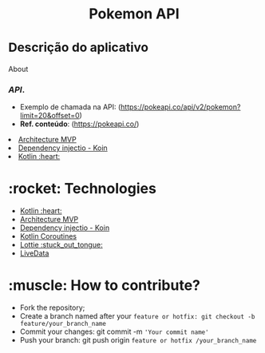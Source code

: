 <h1 align="center"<a>Pokemon API</a></h1>

### **<h2>Descrição do aplicativo</h2>**


About 




### *API*. 
- Exemplo de chamada na API: (https://pokeapi.co/api/v2/pokemon?limit=20&offset=0)
- **Ref. conteúdo**: (https://pokeapi.co/)


<li><a href="https://en.wikipedia.org/wiki/Model%E2%80%93view%E2%80%93presenter" rel="nofollow">Architecture MVP</a></li>
<li><a href="https://insert-koin.io/" rel="nofollow">Dependency injectio - Koin</a></li>
<li><a href="https://developer.android.com/kotlin?hl=pt" rel="nofollow"> Kotlin :heart:</a></li>


  
<h1>:rocket: Technologies</h1>  

<ul>
  <li><a href="https://developer.android.com/kotlin?hl=pt" rel="nofollow"> Kotlin :heart:</a></li>
  <li><a href="https://en.wikipedia.org/wiki/Model%E2%80%93view%E2%80%93presenter" rel="nofollow">Architecture MVP</a></li>
  <li><a href="https://insert-koin.io/" rel="nofollow">Dependency injectio - Koin</a></li>
<li><a href="https://developer.android.com/kotlin/coroutines?gclid=CjwKCAjwgviIBhBkEiwA10D2jzPWvJShY_Pk__NZI33OAPPtNDr9SCn3XdkRj5SGTVYe-bCv9P8NHhoCR7oQAvD_BwE&gclsrc=aw.ds" rel="nofollow"> Kotlin Coroutines</a></li>
  <li><a href="https://lottiefiles.com/" rel="nofollow">Lottie :stuck_out_tongue:</a></li>
  <li><a href="https://developer.android.com/topic/libraries/architecture/livedata" rel="nofollow">LiveData</a></li>
</ul>

<h1>:muscle: How to contribute?</h1>

<ul>
<li>Fork the repository;</li>
<li>Create a branch named after your <code>feature or hotfix: git checkout -b feature/your_branch_name</code></li>
 <li>Commit your changes: git commit -m <code>'Your commit name'</code></li>
 <li>Push your branch: git push origin <code>feature or hotfix /your_branch_name</code></li>
</ul>
